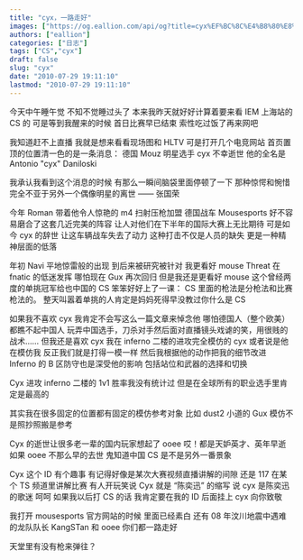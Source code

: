 ```yaml
---
title: "cyx，一路走好"
images: ["https://og.eallion.com/api/og?title=cyx%EF%BC%8C%E4%B8%80%E8%B7%AF%E8%B5%B0%E5%A5%BD"]
authors: ["eallion"]
categories: ["日志"]
tags: ["CS","cyx"]
draft: false
slug: "cyx"
date: "2010-07-29 19:11:10"
lastmod: "2010-07-29 19:11:10"
---
```


今天中午睡午觉
不知不觉睡过头了
本来我昨天就好好计算着要来看 IEM 上海站的 CS 的
可是等到我醒来的时候
首日比赛早已结束
索性吃过饭了再来网吧

我知道赶不上直播
我就是想来看看现场图和 HLTV
可是打开几个电竞网站
首页置顶的位置清一色的是一条消息：
德国 Mouz 明星选手 cyx 不幸逝世
他的全名是 Antonio "cyx" Daniloski

我承认我看到这个消息的时候
有那么一瞬间脑袋里面停顿了一下
那种惊愕和惋惜完全不亚于另外一个偶像明星的离世 —— 张国荣

今年 Roman 带着他令人惊艳的 m4 扫射压枪加盟
德国战车 Mousesports 好不容易磨合了这套几近完美的阵容
让人对他们在下半年的国际大赛上无比期待
可是如今 cyx 的辞世
让这车辆战车失去了动力
这种打击不仅是人员的缺失
更是一种精神层面的低落

年初 Navi 平地惊雷般的出现
到后来被研究被针对
我更看好 mouse
Threat 在 fnatic 的低迷发挥
哪怕现在 Gux 再次回归
但是我还是更看好 mouse
这个曾经两度的单挑冠军给也中国的 CS 笨笨好好上了一课：
CS 里面的枪法是分枪法和比赛枪法的。
整天叫嚣着单挑的人肯定是妈妈死得早没教过你什么是 CS

如果我不喜欢 cyx 我肯定不会写这么一篇文章来悼念他
哪怕德国人（整个欧美）都瞧不起中国人
玩弄中国选手，刀杀对手然后面对直播镜头戏谑的笑，用很贱的战术……
但我还是喜欢 cyx
我在 inferno 二楼的进攻完全模仿的 cyx
或者说是他在模仿我
反正我们就是打得一模一样
然后我根据他的动作把我的细节改进
Inferno 的 B 区防守也是深受他的影响
包括站位和武器的选择和切换

Cyx 进攻 inferno 二楼的 1v1 胜率我没有统计过
但是在全球所有的职业选手里肯定是最高的

其实我在很多固定的位置都有固定的模仿参考对象
比如 dust2 小道的 Gux
模仿不是照抄照搬是参考

Cyx 的逝世让很多老一辈的国内玩家想起了 ooee
哎！都是天妒英才、英年早逝
如果 ooee 不那么早的去世
鬼知道中国 CS 是不是另外一番景象

Cyx 这个 ID 有个趣事
有记得好像是某次大赛视频直播讲解的间隙
还是 117 在某个 TS 频道里讲解比赛
有人开玩笑说
Cyx 就是 “陈奕迅” 的缩写
说 cyx 是陈奕迅的歌迷
呵呵
如果我以后打 CS 的话
我肯定要在我的 ID 后面挂上 cyx 向你致敬

我打开 mousesports 官方网站的时候
里面已经素白
还有 08 年汶川地震中遇难的龙队队长 KangSTan 和 ooee
你们都一路走好

天堂里有没有枪来弹往？
